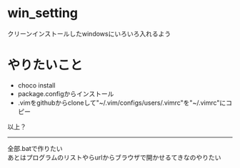 # win_setting
クリーンインストールしたwindowsにいろいろ入れるよう
# やりたいこと
+ choco install
+ package.configからインストール
+ .vimをgithubからcloneして"\~/.vim/configs/users/.vimrc"を"\~/.vimrc"にコピー

以上？
***
全部.batで作りたい  
あとはプログラムのリストやらurlからブラウザで開かせるてきなのやりたい
